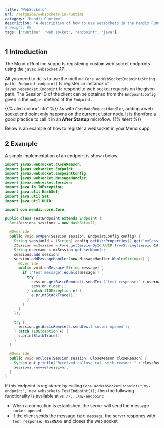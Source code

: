 ```yaml
---
title: "WebSockets"
url: /refguide/websockets-in-runtime
category: "Mendix Runtime"
description: "A description of how to use websockets in the Mendix Runtime"
# weight: 99
tags: ["runtime", "web socket", "endpoint", "java"]
---
```


## 1 Introduction

The Mendix Runtime supports registering custom web socket endpoints using the `javax.websocket` API.

All you need to do is to use the method `Core.addWebSocketEndpoint(String path, Endpoint endpoint)` to register an instance of `javax.websocket.Endpoint` to respond to web socket requests on the given path. The Session ID of the client can be obtained from the `EndpointConfig` given in the `onOpen` method of the `Endpoint`.

{{% alert color="info" %}}
As with `Core#addRequestHandler`, adding a web socket end point only happens on the current cluster node. It is therefore a good practice to call it in an **After Startup** microflow.
{{% /alert %}}

Below is an example of how to register a websocket in your Mendix app.

## 2 Example

A simple implementation of an endpoint is shown below.

```java
import javax.websocket.CloseReason;
import javax.websocket.Endpoint;
import javax.websocket.EndpointConfig;
import javax.websocket.MessageHandler;
import javax.websocket.Session;
import java.io.IOException;
import java.util.HashSet;
import java.util.Set;
import java.util.UUID;

import com.mendix.core.Core;

public class TestEndpoint extends Endpoint {
  Set<Session> sessions = new HashSet<>();

  @Override
  public void onOpen(Session session, EndpointConfig config) {
    String sessionId = (String) config.getUserProperties().get("mxSessionId");
    ISession mxSession = Core.getSessionById(UUID.fromString(sessionId));
    String username = mxSession.getUserName();
    sessions.add(session);
    session.addMessageHandler(new MessageHandler.Whole<String>() {
      @Override
      public void onMessage(String message) {
        if ("test message".equals(message)) {
          try {
            session.getBasicRemote().sendText("test response:" + username);
            session.close();
          } catch (IOException e) {
            e.printStackTrace();
          }
        }
      }
    });

    try {
      session.getBasicRemote().sendText("socket opened");
    } catch (IOException e) {
      e.printStackTrace();
    }
  }

  @Override
  public void onClose(Session session, CloseReason closeReason) {
    System.out.println("Received onClose call with reason: " + closeReason);
    sessions.remove(session);
  }
}
```

If this endpoint is registered by calling `Core.addWebSocketEndpoint("/my-endpoint", new websockets.TestEndpoint());` then the following functionality is available at `ws://.../my-endpoint`:

* When a connection is established, the server will send the message `socket opened`
* If the client sends the message `test message`, the server responds with `test response: USERNAME` and closes the web socket
